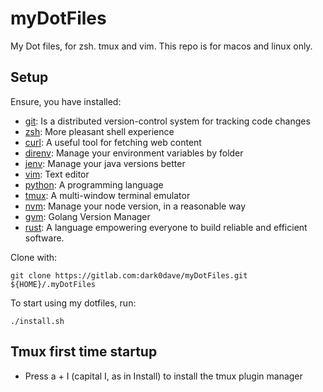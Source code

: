 # myDotFiles

My Dot files, for zsh. tmux and vim.
This repo is for macos and linux only.

## Setup

Ensure, you have installed:
* [git](https://en.wikipedia.org/wiki/git): Is a distributed version-control system for tracking code changes
* [zsh](https://en.wikipedia.org/wiki/Z_shell): More pleasant shell experience
* [curl](https://en.wikipedia.org/wiki/CURL): A useful tool for fetching web content
* [direnv](https://github.com/direnv/direnv/blob/master/README.md): Manage your environment variables by folder
* [jenv](https://github.com/gcuisinier/jenv/blob/master/README.md): Manage your java versions better
* [vim](https://www.vim.org/about.php): Text editor
* [python](https://en.wikipedia.org/wiki/Python_(programming_language)): A programming language
* [tmux](https://en.wikipedia.org/wiki/Tmux): A multi-window terminal emulator
* [nvm](https://github.com/creationix/nvm): Manage your node version, in a reasonable way
* [gvm](https://github.com/moovweb/gvm): Golang Version Manager
* [rust](https://www.rust-lang.org/tools/install): A language empowering everyone to build reliable and efficient software. 

Clone with:
```
git clone https://gitlab.com:dark0dave/myDotFiles.git ${HOME}/.myDotFiles
```

To start using my dotfiles, run:
```
./install.sh
```

## Tmux first time startup

* Press a + I (capital I, as in Install) to install the tmux plugin manager
